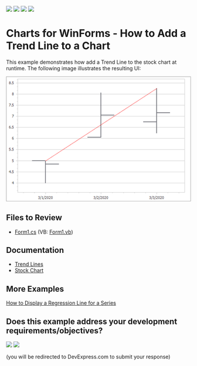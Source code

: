 <!-- default badges list -->
![](https://img.shields.io/endpoint?url=https://codecentral.devexpress.com/api/v1/VersionRange/128572517/24.2.1%2B)
[![](https://img.shields.io/badge/Open_in_DevExpress_Support_Center-FF7200?style=flat-square&logo=DevExpress&logoColor=white)](https://supportcenter.devexpress.com/ticket/details/E1245)
[![](https://img.shields.io/badge/📖_How_to_use_DevExpress_Examples-e9f6fc?style=flat-square)](https://docs.devexpress.com/GeneralInformation/403183)
[![](https://img.shields.io/badge/💬_Leave_Feedback-feecdd?style=flat-square)](#does-this-example-address-your-development-requirementsobjectives)
<!-- default badges end -->

# Charts for WinForms - How to Add a Trend Line to a Chart

This example demonstrates how add a Trend Line to the stock chart at runtime. The following image illustrates the resulting UI:

![stock-chart](images/stock-chart.png)

<!-- default file list -->
## Files to Review 

* [Form1.cs](./CS/Form1.cs) (VB: [Form1.vb](./VB/Form1.vb))
<!-- default file list end -->

## Documentation 

- [Trend Lines](https://docs.devexpress.com/WindowsForms/6218/controls-and-libraries/chart-control/series/indicators/simple-indicators/trend-lines)
- [Stock Chart](https://docs.devexpress.com/WindowsForms/2987/controls-and-libraries/chart-control/series-views/2d-series-views/financial-series-views/stock-chart)

## More Examples 

[How to Display a Regression Line for a Series](https://github.com/DevExpress-Examples/how-to-display-a-regression-line-for-a-series-e1494)


<!-- feedback -->
## Does this example address your development requirements/objectives?

[<img src="https://www.devexpress.com/support/examples/i/yes-button.svg"/>](https://www.devexpress.com/support/examples/survey.xml?utm_source=github&utm_campaign=winforms-chart-add-a-trend-line&~~~was_helpful=yes) [<img src="https://www.devexpress.com/support/examples/i/no-button.svg"/>](https://www.devexpress.com/support/examples/survey.xml?utm_source=github&utm_campaign=winforms-chart-add-a-trend-line&~~~was_helpful=no)

(you will be redirected to DevExpress.com to submit your response)
<!-- feedback end -->
